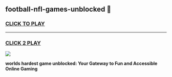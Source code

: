 
## football-nfl-games-unblocked 👋
<h3>
<a href="https://premium.freeplayer.one?title=football-nfl-games-unblocked&ref=14F">CLICK TO PLAY</a></h3>
<hr>

<h3>
<a href="https://premium.freeplayer.one?title=football-nfl-games-unblocked&ref=14F">CLICK 2 PLAY</a>
  
</h3>

<a href="https://premium.freeplayer.one?title=football-nfl-games-unblocked&ref=12F/"><img src="https://clearcache.store/games.png"></a>


**worlds hardest game unblocked: Your Gateway to Fun and Accessible Online Gaming**
